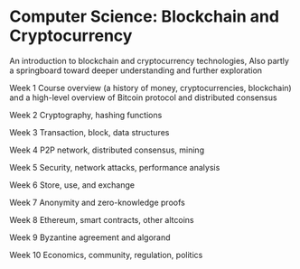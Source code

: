 # Computer Science: Blockchain and Cryptocurrency
 An introduction to blockchain and cryptocurrency technologies, Also partly a springboard toward deeper understanding and further exploration

Week 1 Course overview (a history of money, cryptocurrencies, blockchain) and a high-level overview of Bitcoin protocol and distributed consensus

Week 2 Cryptography, hashing functions 

Week 3 Transaction, block, data structures

Week 4 P2P network, distributed consensus, mining

Week 5 Security, network attacks, performance analysis

Week 6 Store, use, and exchange

Week 7 Anonymity and zero-knowledge proofs

Week 8 Ethereum, smart contracts, other altcoins

Week 9 Byzantine agreement and algorand

Week 10 Economics, community, regulation, politics
